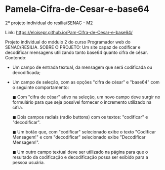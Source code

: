 # Pamela-Cifra-de-Cesar-e-base64
2º projeto individual do resilia/SENAC - M2

Link: https://eloisepr.github.io/Pam-Cifra-de-Cesar-e-base64/


Projeto individual do módulo 2 do curso Programador web do SENAC/RESILIA.
SOBRE O PROJETO: Um site capaz de codificar e decodificar mensagens utilizando tanto base64 quanto cifra de césar. Contendo:
 - Um campo de entrada textual, da mensagem que será codificada ou decodificada;
 - Um campo de seleção, com as opções "cifra de césar" e "base64" com o seguinte comportamento:
 
   ◼ Com "cifra de césar" ativo na seleção, um novo campo deve surgir no formulário para que seja possível fornecer o incremento utilizado na cifra.
   
   ◼ Dois campos radiais (radio buttons) com os textos: "codificar" e "decodificar".
   
   ◼ Um botão que, com "codificar" selecionado exibe o texto "Codificar Mensagem!" e com "decodificar" selecionado exibe "Decodificar Mensagem!".
   
   ◼ Um outro campo textual deve ser utilizado na página para que o resultado da codificação e decodificação possa ser exibido para a pessoa usuária.
